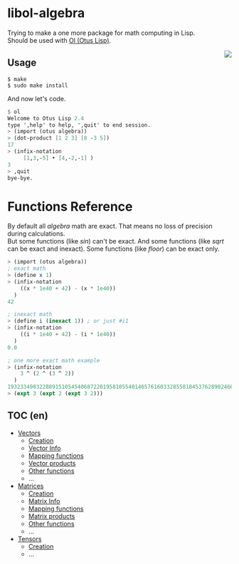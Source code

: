 libol-algebra
=============

Trying to make a one more package for math computing in Lisp.  
Should be used with [Ol (Otus Lisp)](https://github.com/yuriy-chumak/ol).

<a href="https://github.com/yuriy-chumak/libol-algebra/actions">
   <img align="right" src="https://github.com/yuriy-chumak/libol-algebra/actions/workflows/ci.yml/badge.svg">
</a>

Usage
-----

```shell
$ make
$ sudo make install
```

And now let's code.
```scheme
$ ol
Welcome to Otus Lisp 2.4
type ',help' to help, ',quit' to end session.
> (import (otus algebra))
> (dot-product [1 2 3] [8 -3 5])
17
> (infix-notation
     [1,3,-5] • [4,-2,-1] )
3
> ,quit
bye-bye.
```

Functions Reference
===================

By default all *algebra* math are exact.
That means no loss of precision during calculations.  
But some functions (like *sin*) can't be exact. And some functions (like *sqrt* can be exact and inexact). Some functions (like *floor*) can be exact only.

```scheme
> (import (otus algebra))
; exact math
> (define x 1)
> (infix-notation
    ((x * 1e40 + 42) - (x * 1e40))
  )
42

; inexact math
> (define i (inexact 1)) ; or just #i1
> (infix-notation
    ((i * 1e40 + 42) - (i * 1e40))
  )
0.0

; one more exact math example
> (infix-notation
    3 ^ (2 ^ (3 ^ 2))
  )
19323349832288915105454068722019581055401465761603328550184537628902466746415537000017939429786029354390082329294586119505153509101332940884098040478728639542560550133727399482778062322407372338121043399668242276591791504658985882995272436541441
> (expt 3 (expt 2 (expt 3 2)))
```

TOC (en)
---

- [Vectors](reference/en/vectors.md)
  - [Creation](reference/en/vectors.md#creation)
  - [Vector Info](reference/en/vectors.md#vector-info)
  - [Mapping functions](reference/en/vectors.md#mapping-functions)
  - [Vector products](reference/en/vectors.md#vector-products)
  - [Other functions](reference/en/vectors.md#other-functions)
  - ...
- [Matrices](reference/en/matrices.md)
  - [Creation](reference/en/matrices.md#creation)
  - [Matrix Info](reference/en/matrices.md#matrix-info)
  - [Mapping functions](reference/en/matrices.md#mapping-functions)
  - [Matrix products](reference/en/matrices.md#matrix-products)
  - [Other functions](reference/en/matrices.md#other-functions)
  - ...
- [Tensors](reference/en/tensors.md)
  - [Creation](reference/en/tensor.md#creation)
  - ...